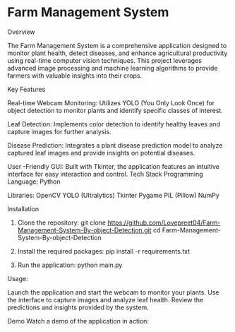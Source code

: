 # Farm Management System
Overview

The Farm Management System is a comprehensive application designed to monitor plant health, detect diseases, and enhance agricultural productivity using real-time computer vision techniques. This project leverages advanced image processing and machine learning algorithms to provide farmers with valuable insights into their crops.

Key Features

Real-time Webcam Monitoring: Utilizes YOLO (You Only Look Once) for object detection to monitor plants and identify specific classes of interest.

Leaf Detection: Implements color detection to identify healthy leaves and capture images for further analysis.

Disease Prediction: Integrates a plant disease prediction model to analyze captured leaf images and provide insights on potential diseases.

User -Friendly GUI: Built with Tkinter, the application features an intuitive interface for easy interaction and control.
Tech Stack
Programming Language: Python

Libraries:
OpenCV
YOLO (Ultralytics)
Tkinter
Pygame
PIL (Pillow)
NumPy


Installation
1. Clone the repository: 
git clone https://github.com/Lovepreet04/Farm-Management-System-By-object-Detection.git
cd Farm-Management-System-By-object-Detection

2. Install the required packages:
pip install -r requirements.txt

3. Run the application:
python main.py


Usage: 

Launch the application and start the webcam to monitor your plants.
Use the interface to capture images and analyze leaf health.
Review the predictions and insights provided by the system.

Demo
Watch a demo of the application in action: 
